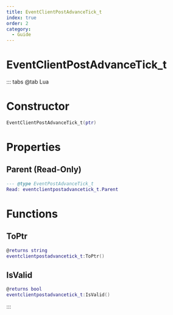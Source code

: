 ```yaml
---
title: EventClientPostAdvanceTick_t
index: true
order: 2
category:
  - Guide
---
```


# EventClientPostAdvanceTick_t

::: tabs
@tab Lua
# Constructor
```lua
EventClientPostAdvanceTick_t(ptr)
```
# Properties
## Parent (Read-Only)
```lua
--- @type EventPostAdvanceTick_t
Read: eventclientpostadvancetick_t.Parent
```
# Functions
## ToPtr
```lua
@returns string
eventclientpostadvancetick_t:ToPtr()
```
## IsValid
```lua
@returns bool
eventclientpostadvancetick_t:IsValid()
```

:::